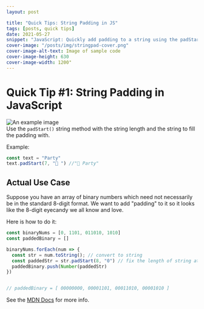 ```yaml
---
layout: post

title: "Quick Tips: String Padding in JS"
tags: [posts, quick tips]
date: 2021-05-27
snippet: "JavaScript: Quickly add padding to a string using the padStart() function"
cover-image: "/posts/img/stringpad-cover.png"
cover-image-alt-text: Image of sample code
cover-image-height: 630
cover-image-width: 1200"
---
```

# Quick Tip #1: String Padding in JavaScript
![An example image](../img/stringpad-cover.png)  
Use the `padStart()` string method with the string length and the string to fill the padding with.

Example:
```javascript
const text = "Party"
text.padStart(7, "🎉 ") //"🎉 Party"
```
## Actual Use Case
Suppose you have an array of binary numbers which need not necessarily be in the standard 8-digit format. 
We want to add "padding" to it so it looks like the 8-digit eyecandy we all know and love.

Here is how to do it:

```javascript
const binaryNums = [0, 1101, 011010, 1010]
const paddedBinary = []

binaryNums.forEach(num => {
  const str = num.toString(); // convert to string
  const paddedStr = str.padStart(8, "0") // fix the length of string at 8, and add padding with "0"
  paddedBinary.push(Number(paddedStr)
})


// paddedBinary = [ 00000000, 00001101, 00011010, 00001010 ]
```

See the [MDN Docs](https://developer.mozilla.org/en-US/docs/Web/JavaScript/Reference/Global_Objects/String/padStart) for more info.
